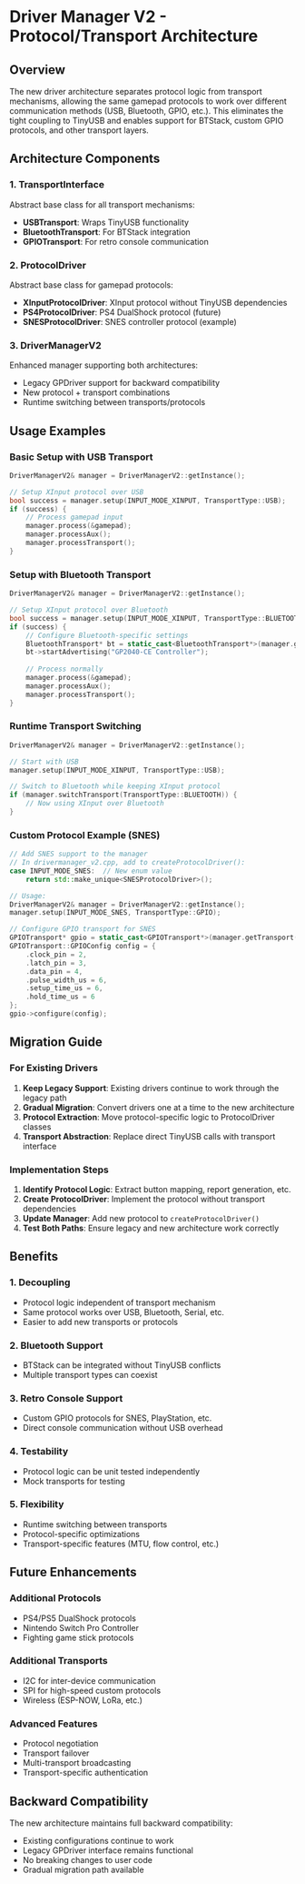 # Driver Manager V2 - Protocol/Transport Architecture

## Overview

The new driver architecture separates protocol logic from transport mechanisms, allowing the same gamepad protocols to work over different communication methods (USB, Bluetooth, GPIO, etc.). This eliminates the tight coupling to TinyUSB and enables support for BTStack, custom GPIO protocols, and other transport layers.

## Architecture Components

### 1. TransportInterface
Abstract base class for all transport mechanisms:
- **USBTransport**: Wraps TinyUSB functionality
- **BluetoothTransport**: For BTStack integration
- **GPIOTransport**: For retro console communication

### 2. ProtocolDriver
Abstract base class for gamepad protocols:
- **XInputProtocolDriver**: XInput protocol without TinyUSB dependencies
- **PS4ProtocolDriver**: PS4 DualShock protocol (future)
- **SNESProtocolDriver**: SNES controller protocol (example)

### 3. DriverManagerV2
Enhanced manager supporting both architectures:
- Legacy GPDriver support for backward compatibility
- New protocol + transport combinations
- Runtime switching between transports/protocols

## Usage Examples

### Basic Setup with USB Transport
```cpp
DriverManagerV2& manager = DriverManagerV2::getInstance();

// Setup XInput protocol over USB
bool success = manager.setup(INPUT_MODE_XINPUT, TransportType::USB);
if (success) {
    // Process gamepad input
    manager.process(&gamepad);
    manager.processAux();
    manager.processTransport();
}
```

### Setup with Bluetooth Transport
```cpp
DriverManagerV2& manager = DriverManagerV2::getInstance();

// Setup XInput protocol over Bluetooth
bool success = manager.setup(INPUT_MODE_XINPUT, TransportType::BLUETOOTH);
if (success) {
    // Configure Bluetooth-specific settings
    BluetoothTransport* bt = static_cast<BluetoothTransport*>(manager.getTransport());
    bt->startAdvertising("GP2040-CE Controller");
    
    // Process normally
    manager.process(&gamepad);
    manager.processAux();
    manager.processTransport();
}
```

### Runtime Transport Switching
```cpp
DriverManagerV2& manager = DriverManagerV2::getInstance();

// Start with USB
manager.setup(INPUT_MODE_XINPUT, TransportType::USB);

// Switch to Bluetooth while keeping XInput protocol
if (manager.switchTransport(TransportType::BLUETOOTH)) {
    // Now using XInput over Bluetooth
}
```

### Custom Protocol Example (SNES)
```cpp
// Add SNES support to the manager
// In drivermanager_v2.cpp, add to createProtocolDriver():
case INPUT_MODE_SNES:  // New enum value
    return std::make_unique<SNESProtocolDriver>();

// Usage:
DriverManagerV2& manager = DriverManagerV2::getInstance();
manager.setup(INPUT_MODE_SNES, TransportType::GPIO);

// Configure GPIO transport for SNES
GPIOTransport* gpio = static_cast<GPIOTransport*>(manager.getTransport());
GPIOTransport::GPIOConfig config = {
    .clock_pin = 2,
    .latch_pin = 3,
    .data_pin = 4,
    .pulse_width_us = 6,
    .setup_time_us = 6,
    .hold_time_us = 6
};
gpio->configure(config);
```

## Migration Guide

### For Existing Drivers

1. **Keep Legacy Support**: Existing drivers continue to work through the legacy path
2. **Gradual Migration**: Convert drivers one at a time to the new architecture
3. **Protocol Extraction**: Move protocol-specific logic to ProtocolDriver classes
4. **Transport Abstraction**: Replace direct TinyUSB calls with transport interface

### Implementation Steps

1. **Identify Protocol Logic**: Extract button mapping, report generation, etc.
2. **Create ProtocolDriver**: Implement the protocol without transport dependencies
3. **Update Manager**: Add new protocol to `createProtocolDriver()`
4. **Test Both Paths**: Ensure legacy and new architecture work correctly

## Benefits

### 1. Decoupling
- Protocol logic independent of transport mechanism
- Same protocol works over USB, Bluetooth, Serial, etc.
- Easier to add new transports or protocols

### 2. Bluetooth Support
- BTStack can be integrated without TinyUSB conflicts
- Multiple transport types can coexist

### 3. Retro Console Support
- Custom GPIO protocols for SNES, PlayStation, etc.
- Direct console communication without USB overhead

### 4. Testability
- Protocol logic can be unit tested independently
- Mock transports for testing

### 5. Flexibility
- Runtime switching between transports
- Protocol-specific optimizations
- Transport-specific features (MTU, flow control, etc.)

## Future Enhancements

### Additional Protocols
- PS4/PS5 DualShock protocols
- Nintendo Switch Pro Controller
- Fighting game stick protocols

### Additional Transports
- I2C for inter-device communication
- SPI for high-speed custom protocols
- Wireless (ESP-NOW, LoRa, etc.)

### Advanced Features
- Protocol negotiation
- Transport failover
- Multi-transport broadcasting
- Transport-specific authentication

## Backward Compatibility

The new architecture maintains full backward compatibility:
- Existing configurations continue to work
- Legacy GPDriver interface remains functional
- No breaking changes to user code
- Gradual migration path available
